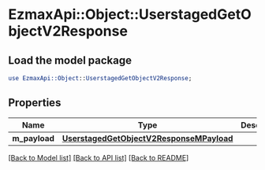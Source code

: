 # EzmaxApi::Object::UserstagedGetObjectV2Response

## Load the model package
```perl
use EzmaxApi::Object::UserstagedGetObjectV2Response;
```

## Properties
Name | Type | Description | Notes
------------ | ------------- | ------------- | -------------
**m_payload** | [**UserstagedGetObjectV2ResponseMPayload**](UserstagedGetObjectV2ResponseMPayload.md) |  | 

[[Back to Model list]](../README.md#documentation-for-models) [[Back to API list]](../README.md#documentation-for-api-endpoints) [[Back to README]](../README.md)


